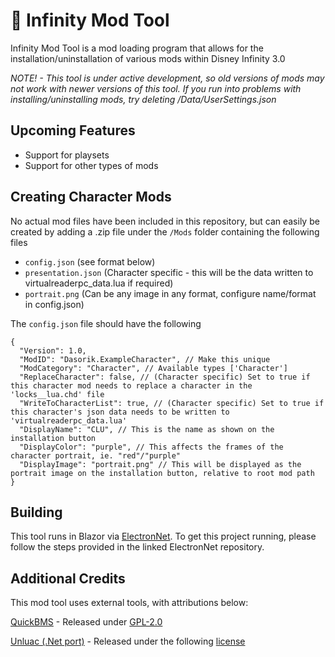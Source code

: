 # :wrench: Infinity Mod Tool

Infinity Mod Tool is a mod loading program that allows for the installation/uninstallation of various mods within Disney Infinity 3.0

_NOTE! - This tool is under active development, so old versions of mods may not work with newer versions of this tool. If you run into problems with installing/uninstalling mods, try deleting /Data/UserSettings.json_

## Upcoming Features

- Support for playsets
- Support for other types of mods

## Creating Character Mods

No actual mod files have been included in this repository, but can easily be created by adding a .zip file under the `/Mods` folder containing the following files

- `config.json` (see format below) 
- `presentation.json` (Character specific - this will be the data written to virtualreaderpc_data.lua if required)
- `portrait.png` (Can be any image in any format, configure name/format in config.json)

The `config.json` file should have the following 

```
{
  "Version": 1.0,
  "ModID": "Dasorik.ExampleCharacter", // Make this unique
  "ModCategory": "Character", // Available types ['Character']
  "ReplaceCharacter": false, // (Character specific) Set to true if this character mod needs to replace a character in the 'locks__lua.chd' file
  "WriteToCharacterList": true, // (Character specific) Set to true if this character's json data needs to be written to 'virtualreaderpc_data.lua'
  "DisplayName": "CLU", // This is the name as shown on the installation button
  "DisplayColor": "purple", // This affects the frames of the character portrait, ie. "red"/"purple"
  "DisplayImage": "portrait.png" // This will be displayed as the portrait image on the installation button, relative to root mod path
}
```

## Building

This tool runs in Blazor via [ElectronNet](https://github.com/ElectronNET/Electro.NET). To get this project running, please follow the steps provided in the linked ElectronNet repository.

## Additional Credits
This mod tool uses external tools, with attributions below:

[QuickBMS](https://aluigi.altervista.org/quickbms.htm) - Released under [GPL-2.0](http://www.gnu.org/licenses/old-licenses/gpl-2.0.txt)

[Unluac (.Net port)](https://github.com/HansWessels/unluac) - Released under the following [license](https://github.com/dasorik/infinity-mod-tool/blob/master/InfinityModTool/Lib/UnluacNet/UnluacNet-LICENSE.txt)
